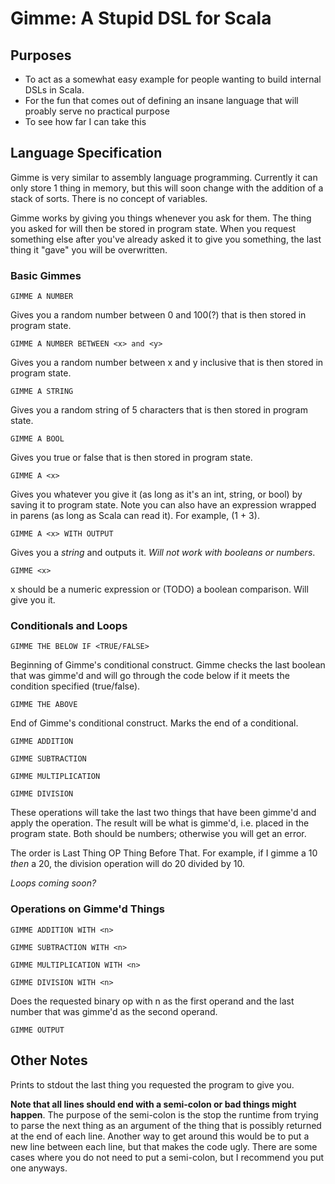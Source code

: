 # Gimme: A Stupid DSL for Scala

## Purposes

* To act as a somewhat easy example for people wanting to build internal DSLs in Scala.
* For the fun that comes out of defining an insane language that will proably 
serve no practical purpose
* To see how far I can take this 

## Language Specification

Gimme is very similar to assembly language programming. 
Currently it can only store 1 thing in memory, but this will soon change
with the addition of a stack of sorts.  There is no concept of variables.

Gimme works by giving you things whenever you ask for them. The thing you
asked for will then be stored in program state.
When you request something else after you've already asked it to give you
something, the last thing it "gave" you will be overwritten.

### Basic Gimmes
`GIMME A NUMBER`

Gives you a random number between 0 and 100(?) that is then stored in program state.

`GIMME A NUMBER BETWEEN <x> and <y>`

Gives you a random number between x and y inclusive that is then stored in
program state.

`GIMME A STRING`

Gives you a random string of 5 characters that is then stored in program state.

`GIMME A BOOL`

Gives you true or false that is then stored in program state.

`GIMME A <x>`

Gives you whatever you give it (as long as it's an int, string, or bool) by
saving it to program state. Note you can also have an expression wrapped
in parens (as long as Scala can read it). For example, (1 + 3).

`GIMME A <x> WITH OUTPUT`

Gives you a *string* and outputs it. *Will not work with booleans or numbers*.

`GIMME <x>`

x should be a numeric expression or (TODO) a boolean comparison. Will give
you it.

### Conditionals and Loops

`GIMME THE BELOW IF <TRUE/FALSE>`

Beginning of Gimme's conditional construct. Gimme checks the last boolean
that was gimme'd and will go through the code below if it meets the
condition specified (true/false).

`GIMME THE ABOVE`

End of Gimme's conditional construct. Marks the end of a conditional. 

`GIMME ADDITION`

`GIMME SUBTRACTION`

`GIMME MULTIPLICATION`

`GIMME DIVISION`

These operations will take the last two things that have been gimme'd and
apply the operation. The result will be what is gimme'd, i.e. placed in
the program state. Both should be numbers; otherwise you will get an error.

The order is Last Thing OP Thing Before That. For example, if I gimme a 10 *then*
a 20, the division operation will do 20 divided by 10.


*Loops coming soon?*

### Operations on Gimme'd Things

`GIMME ADDITION WITH <n>`

`GIMME SUBTRACTION WITH <n>`

`GIMME MULTIPLICATION WITH <n>`

`GIMME DIVISION WITH <n>`

Does the requested binary op with n as the first operand and the last number
that was gimme'd as the second operand.

`GIMME OUTPUT`

## Other Notes

Prints to stdout the last thing you requested the program to give you.

**Note that all lines should end with a semi-colon or bad things might happen**. The
purpose of the semi-colon is the stop the runtime from trying to parse the next
thing as an argument of the thing that is possibly returned at the end of each
line. Another way to get around this would be to put a new line between each
line, but that makes the code ugly. There are some cases where you do not need to put
a semi-colon, but I recommend you put one anyways.

